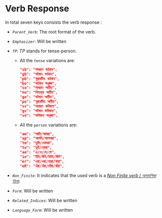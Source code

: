 # Verb Response
In total seven keys consists the verb response :
* *`Parent_Verb`*: The root format of the verb.

* *`Emphasizer`*: Will be written

* *`TP`*: *TP* stands for tense-person.
    - All the `tense` variations are:
        ``` json
        "sb": "সাধারণ বর্তমান", 
        "gb": "ঘটমান বর্তমান", 
        "pb": "পুরাঘটিত বর্তমান", 
        "bo": "বর্তমান অনুজ্ঞা", 
        "so": "সাধারণ অতীত", 
        "no": "নিত্যবৃত্ত অতীত", 
        "go": "ঘটমান অতীত", 
        "po": "পুরাঘটিত অতীত", 
        "sv": "সাধারণ ভবিষ্যত", 
        "gv": "ঘটমান ভবিষ্যত", 
        "vo": "ভবিষ্যত অনুজ্ঞা",
        ```
    - All the `person` variations are:
        ```json
        "am": "আমি/আমরা", 
        "ap": "আপনি/আপনারা", 
        "tm": "তুমি/তোমরা", 
        "tu": "তুই/তোরা", 
        "ae": "এ/ও/যে/সে", 
        "in": "ইনি/উনি/তিনি/যিনি", 
        "er": "এরা/ওরা/তারা/যারা", 
        "eR": "এঁরা/ওঁরা/তাঁরা/যাঁরা",
        ```
* *`Non_Finite`*: It indicates that the used verb is a [*Non Finite verb* / *অসমাপিকা ক্রিয়া*](https://bn.wikipedia.org/wiki/%E0%A6%95%E0%A7%8D%E0%A6%B0%E0%A6%BF%E0%A6%AF%E0%A6%BC%E0%A6%BE%E0%A6%AA%E0%A6%A6#%E0%A6%85%E0%A6%B8%E0%A6%AE%E0%A6%BE%E0%A6%AA%E0%A6%BF%E0%A6%95%E0%A6%BE_%E0%A6%95%E0%A7%8D%E0%A6%B0%E0%A6%BF%E0%A6%AF%E0%A6%BC%E0%A6%BE).

* *`Form`*: Will be written
* *`Related_Indices`*: Will be written
* *`Language_Form`*: Will be written



